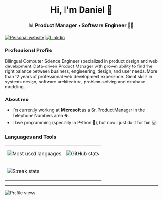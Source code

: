 <h1 align="center">Hi, I'm Daniel 👋</h1>
<h3 align="center">📊 Product Manager • Software Engineer 👨‍💻</h3>

[![Personal website](https://img.shields.io/website?style=flat-square&up_message=https%3A%2F%2Fdanielgarcia.co%2F&url=https%3A%2F%2Fdanielgarcia.co)](https://danielgarcia.co/) [![Linkdin](https://img.shields.io/badge/linkedin-dagarcia-blue)](https://www.linkedin.com/in/dagarcia/) 


### Professional Profile
Bilingual Computer Science Engineer specialized in product design and web development. Data-driven Product Manager with proven ability to find the right balance between business, engineering, design, and user needs. More than 12 years of professional web development experience. Great skills in systems design, software architecture, problem-solving and database modeling.

### About me
- I’m currently working at **Microsoft** as a Sr. Product Manager in the Telephone Numbers area ☎️.
- I love programming (specially in Python 🐍), but now I just do it for fun 💻.


### Languages and Tools
<table>
<tr>
<td>

![Most used languages](https://github-readme-stats-v4ho.vercel.app/api/top-langs?username=uxdaniel&show_icons=true&locale=en&layout=compact&size_weight=0.5&count_weight=0.5)
</td>
<td>

![GitHub stats](https://github-readme-stats-v4ho.vercel.app/api?username=uxdaniel&show_icons=true&locale=en)
</td>
</tr>
<tr>
<td colspan="2">

![Streak stats](https://github-readme-streak-stats.herokuapp.com/?user=uxdaniel)
</td>
</tr>
</table>




----
![Profile views](https://komarev.com/ghpvc/?username=uxdaniel&label=Profile%20views&color=0e75b6&style=flat)
